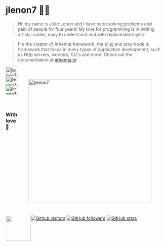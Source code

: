 # jlenon7 👨‍🎨

> Hi! my name is João Lenon and I have been solving problems and pain of people for four years!
> My love for programming is in writing artistic codes, easy to understand and with replaceable layers!

> I'm the creator of Athenna framework, the plug and play Node.js framework that focus in many types of application development, such as Http servers, workers, CLI's and more!
> Check out the documentation at [athenna.io](https://athenna.io)!

<img src="https://github-readme-stats.vercel.app/api?username=jlenon7&show_icons=true&theme=dracula&locale=en" alt="jlenon7" width="400px" align="right" hspace="30px" vspace="40px"/>

<p>
  <a href="https://www.instagram.com/lenonsec/" target="_blank">
    <img align="center" src="./.github/icons/instagram.svg" alt="jlenon7" height="30" width="40"/>
  </a>

  <a href="https://www.linkedin.com/in/jo%C3%A3o-lenon-873480194/" target="_blank">
    <img align="center" src="./.github/icons/linkedin.svg" alt="jlenon7" height="30" width="40"/>
  </a>

  <a href="mailto:lenonSec7@gmail.com?subject=Hello%20again" target="_blank">
    <img align="center" src="./.github/icons/gmail.svg" alt="jlenon7" height="30" width="40"/>
  </a>
</p>

<br/>

<img src="./.github/mario.png" width="80px" align="left" hspace="1px" vspace="1px"/>

<h3>With love 💙</h3>

[![Github visitors](https://visitor-badge.glitch.me/badge?page_id=jlenon7.visitor-badge)](https://github.com/jlenon7)
[![GitHub followers](https://img.shields.io/github/followers/jlenon7.svg?style=social&label=Follow&maxAge=2592000)](https://github.com/jlenon7?tab=followers)
[![GitHub stars](https://img.shields.io/github/stars/jlenon7/jlenon7.svg?style=social&label=Star&maxAge=2592000)](https://github.com/jlenon7/jlenon7/stargazers/)
